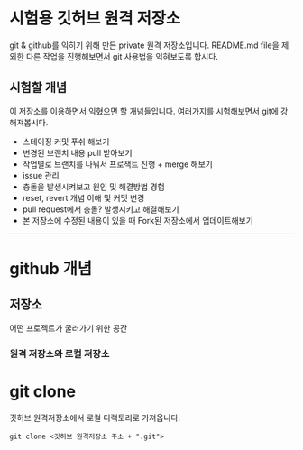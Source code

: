 # 시험용 깃허브 원격 저장소

git & github를 익히기 위해 만든 private 원격 저장소입니다. README.md file을 제외한 다른 작업을 진행해보면서 git 사용법을 익혀보도록 합시다. 


## 시험할 개념

이 저장소를 이용하면서 익혔으면 할 개념들입니다. 여러가지를 시험해보면서 git에 강해져봅시다. 

- 스테이징 커밋 푸쉬 해보기
- 변경된 브랜치 내용 pull 받아보기
- 작업별로 브랜치를 나눠서 프로잭트 진행 + merge 해보기
- issue 관리
- 충돌을 발생시켜보고 원인 및 해결방법 경험
- reset, revert 개념 이해 및 커밋 변경
- pull request에서 충돌? 발생시키고 해결해보기
- 본 저장소에 수정된 내용이 있을 때 Fork된 저장소에서 업데이트해보기

***

# github 개념

## 저장소

어떤 프로젝트가 굴러가기 위한 공간

### 원격 저장소와 로컬 저장소

# git clone

깃허브 원격저장소에서 로컬 디랙토리로 가져옵니다. 

```
git clone <깃허브 원격저장소 주소 + ".git">
```